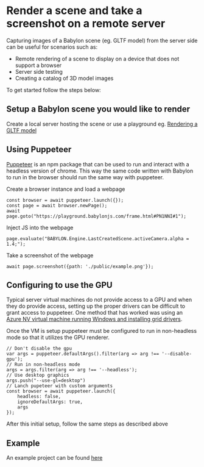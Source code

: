 # Render a scene and take a screenshot on a remote server

Capturing images of a Babylon scene (eg. GLTF model) from the server side can be useful for scenarios such as:
- Remote rendering of a scene to display on a device that does not support a browser
- Server side testing
- Creating a catalog of 3D model images

To get started follow the steps below:

## Setup a Babylon scene you would like to render

Create a local server hosting the scene or use a playground eg. [Rendering a GLTF model](https://playground.babylonjs.com/#PN1NNI#1)

## Using Puppeteer
[Puppeteer](https://github.com/GoogleChrome/puppeteer) is an npm package that can be used to run and interact with a headless version of chrome. This way the same code written with Babylon to run in the browser should run the same way with puppeteer.

Create a browser instance and load a webpage
```
const browser = await puppeteer.launch({});
const page = await browser.newPage();
await page.goto("https://playground.babylonjs.com/frame.html#PN1NNI#1"); 
```

Inject JS into the webpage
```
page.evaluate("BABYLON.Engine.LastCreatedScene.activeCamera.alpha = 1.4;");
```

Take a screenshot of the webpage
```
await page.screenshot({path: './public/example.png'});
```
## Configuring to use the GPU
Typical server virtual machines do not provide access to a GPU and when they do provide access, setting up the proper drivers can be difficult to grant access to puppeteer. One method that has worked was using an [Azure NV virtual machine running Windows and installing grid drivers](https://docs.microsoft.com/en-us/azure/virtual-machines/windows/n-series-driver-setup#nvidia-grid-drivers).

Once the VM is setup puppeteer must be configured to run in non-headless mode so that it utilizes the GPU renderer.
```
// Don't disable the gpu
var args = puppeteer.defaultArgs().filter(arg => arg !== '--disable-gpu');
// Run in non-headless mode
args = args.filter(arg => arg !== '--headless');
// Use desktop graphics
args.push("--use-gl=desktop")
// Lanch pupeteer with custom arguments
const browser = await puppeteer.launch({
    headless: false,
    ignoreDefaultArgs: true,
    args
});
```
After this initial setup, follow the same steps as described above

## Example
An example project can be found [here](https://github.com/TrevorDev/babylonServer)